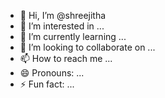 - 👋 Hi, I’m @shreejitha
- 👀 I’m interested in ...
- 🌱 I’m currently learning ...
- 💞️ I’m looking to collaborate on ...
- 📫 How to reach me ...
- 😄 Pronouns: ...
- ⚡ Fun fact: ...

<!---
shreejitha/shreejitha is a ✨ special ✨ repository because its `README.md` (this file) appears on your GitHub profile.
You can click the Preview link to take a look at your changes.
--->
